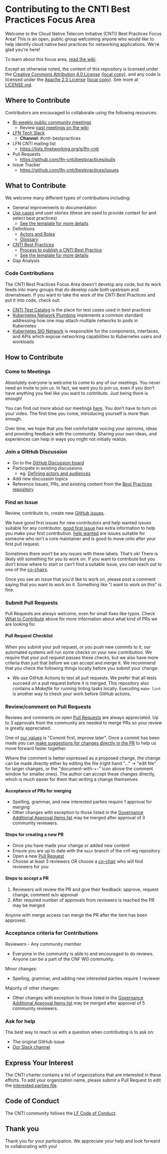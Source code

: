 # Contributing to the CNTI Best Practices Focus Area

Welcome to the Cloud Native Telecom Initiative (CNTI) Best Practices Focus Area! This is an open, public group welcoming anyone who would like to help identify cloud native best practices for networking applications. We're glad you're here!

To learn about this focus area, [read the wiki](https://wiki.lfnetworking.org/display/LN/Best+Practices).

Except as otherwise noted, the content of this repository is licensed under the [Creative Commons Attribution 4.0 License](https://creativecommons.org/licenses/by/4.0/) ([local copy](LICENSES/CC-BY-4.0.txt)), and any code is licensed under the [Apache 2.0 License](http://www.apache.org/licenses/LICENSE-2.0.html) ([local copy](LICENSES/APACHE-2.txt)). See more at [LICENSE.md](LICENSE.md).

## Where to Contribute

Contributors are encouraged to collaborate using the following resources:

- [Bi-weekly public community meetings](README.md#recurring-meetings)
  - Review [past meetings on the wiki](https://wiki.lfnetworking.org/display/LN/Best+Practices)
- [LFN Tech Slack](https://join.slack.com/t/lfntech/shared_invite/zt-2cfymedlz-358~927JZBYfVJRMA7P9jg)
    - **Channel**: #cnti-bestpractices
- LFN CNTI mailing list
  - <https://lists.lfnetworking.org/g/lfn-cnti>
- Pull Requests
  - <https://github.com/lfn-cnti/bestpractices/pulls>
- Issue Tracker
  - <https://github.com/lfn-cnti/bestpractices/issues>

## What to Contribute

We welcome many different types of contributions including:

- General improvements to documentation
- [Use cases](doc/use-case/) and user stories (these are used to provide context for and select best practices)
  - [See the template for more details](doc/use-case/NNNN-UC-template.md)
- Definitions
  - [Actors and Roles](https://github.com/lfn-cnti/bestpractices/discussions/30)
  - [Glossary](doc/glossary.md)
- [CNTI Best Practices](doc/best_cnf_dev.md)
  - [Process to publish a CNTI Best Practice](doc/cbpps/cnti_best_practice_process.md)
  - [See the template for more details](doc/cbpps/NNNN-cbpp-template.md)
- Gap Analysis

### Code Contributions

The CNTI Best Practices Focus Area doesn't develop any code, but its work feeds into many groups that do develop code both upstream and downstream. If you want to take the work of the CNTI Best Practices and put it into code, check out:

- [CNTI Test Catalog](https://github.com/cnti-testcatalog/testsuite) is the place for test cases used in best practices
- [Kubernetes Network Plumbing](https://github.com/k8snetworkplumbingwg) implements a common standard addressing how one may attach multiple networks to pods in Kubernetes
- [Kubernetes SIG Network](https://github.com/kubernetes/community/tree/master/sig-network) is responsible for the components, interfaces, and APIs which expose networking capabilities to Kubernetes users and workloads

## How to Contribute

### Come to Meetings

Absolutely everyone is welcome to come to any of our meetings. You never need an invite to join us. In fact, we want you to join us, even if you don’t have anything you feel like you want to contribute. Just being there is enough!

You can find out more about our meetings [here](https://github.com/lfn-cnti/bestpractices#meetings). You don’t have to turn on
your video. The first time you come, introducing yourself is more than enough. 

Over time, we hope that you feel comfortable voicing your opinions, ideas and providing feedback with the community. Sharing your own ideas, and experiences can help in ways you might not initially realize.

### Join a GitHub Discussion

- Go to the [GitHub Discussion board](https://github.com/lfn-cnti/bestpractices/discussions/)
- Participate in existing discussions
  - eg. [Defining actors and audiences](https://github.com/lfn-cnti/bestpractices/discussions/30)
- Add new discussion topics
- Reference Issues, PRs, and existing content from the [Best Practices repository](https://github.com/lfn-cnti/bestpractices)

### Find an Issue

Review, contribute to, create new [GitHub issues](https://github.com/lfn-cnti/bestpractices/issues).

We have good first issues for new contributors and help wanted issues suitable for any contributor. [good first issue](https://github.com/lfn-cnti/bestpractices/issues?q=is%3Aissue+is%3Aopen+label%3A%22good+first+issue%22) has extra information to
help you make your first contribution. [help wanted](https://github.com/lfn-cnti/bestpractices/issues?q=is%3Aissue+is%3Aopen+label%3A%22help+wanted%22) are issues suitable for someone who isn't a core maintainer and is good to move onto after your first pull request.

Sometimes there won’t be any issues with these labels. That’s ok! There is likely still something for you to work on. If you want to contribute but you don’t know where to start or can't find a suitable issue, you can reach out to one of the [co-chairs](GOVERNANCE.md#current-co-chairs).  

Once you see an issue that you'd like to work on, please post a comment saying that you want to work on it. Something like "I want to work on this" is fine.

### Submit Pull Requests

Pull Requests are always welcome, even for small fixes like typos. Check [What to Contribute](#what-to-contribute) above for more information about what kind of PRs we are looking for.

#### Pull Request Checklist

When you submit your pull request, or you push new commits to it, our automated systems will run some checks on your new contribution. We require that your pull request passes these checks, but we also have more criteria than just that before we can accept and merge it. We recommend that you check the following things locally before you submit your change:

- We use GitHub Actions to test all pull requests. We prefer that all tests succeed on a pull request before it is merged. This repository also contains a *Makefile* for running linting tasks locally. Executing `make lint` is another way to check your work before GitHub actions.

### Review/comment on Pull Requests

Reviews and comments on open [Pull Requests](https://github.com/lfn-cnti/bestpractices/pulls) are always appreciated.
Up to 3 approvals from the community are needed to merge PRs so your review is greatly appreciated.

<!-- markdown-link-check-disable -->
One of [our values](charter.md#values) is "Commit first, improve later". Once a commit has been made you can [make suggestions for changes directly in the PR](https://docs.github.com/en/github/collaborating-with-issues-and-pull-requests/commenting-on-a-pull-request#adding-line-comments-to-a-pull-request) to help us move forward faster together.
<!-- markdown-link-check-enable -->

Where the comment is better expressed as a proposed change, the change can be made directly either by editing the file (right hand "..." -> "edit file" for larger changes, or the "document-with-+-" icon above the comment window for smaller ones).   The author can accept these changes directly, which is much easier for them than writing a change themselves.

#### Acceptance of PRs for merging

- Spelling, grammar, and new interested parties require 1 approval for merging
- Other changes with exception to those listed in the [Governance Additional Approval Items list](GOVERNANCE.md#additional-approval-items) may be merged after approval of 3 community reviewers.

#### Steps for creating a new PR

- Once you have made your change or added new content
- Ensure you are up to date with the `main` branch of the cnf-wg repository
- Open a new [Pull Request](https://github.com/lfn-cnti/bestpractices/pulls)
- Choose at least 3 reviewers OR choose a [co-chair](GOVERNANCE.md#chairs) who will find reviewers for you

#### Steps to accept a PR

1. Reviewers will review the PR and give their feedback: approve, request change, comment w/o approval
1. After required number of approvals from reviewers is reached the PR may be merged

Anyone with merge access can merge the PR after the item has been approved.

### Acceptance criteria for Contributions

Reviewers - Any community member

- Everyone in the community is able to and encouraged to do reviews. Anyone can be a part of the CNF WG community.

Minor changes:

- Spelling, grammar, and adding new interested parties require 1 reviewer

Majority of other changes:

- Other changes with exception to those listed in the [Governance Additional Approval Items list](GOVERNANCE.md#additional-approval-items) may be merged after approval of 5 community reviewers.

### Ask for help

The best way to reach us with a question when contributing is to ask on:

- The original GitHub issue
- [Our Slack channel](https://lfntech.slack.com/archives/C06GV4J8S5U)

## Express Your Interest

The CNTI charter contains a list of organizations that are interested in these efforts. To add your organization name, please submit a Pull Request to edit the [interested parties file](interested-parties.md).

## Code of Conduct

The CNTI community follows the [LF Code of Conduct](https://lfprojects.org/policies/code-of-conduct/).

## Thank you

Thank you for your participation. We appreciate your help and look forward to collaborating with you!
